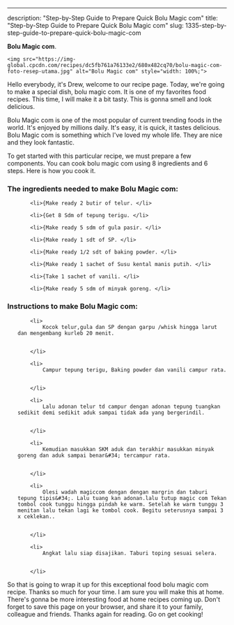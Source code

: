 ---
description: "Step-by-Step Guide to Prepare Quick Bolu Magic com"
title: "Step-by-Step Guide to Prepare Quick Bolu Magic com"
slug: 1335-step-by-step-guide-to-prepare-quick-bolu-magic-com

<p>
	<strong>Bolu Magic com</strong>. 
	
</p>
<p>
	
	<img src="https://img-global.cpcdn.com/recipes/dc5fb761a76133e2/680x482cq70/bolu-magic-com-foto-resep-utama.jpg" alt="Bolu Magic com" style="width: 100%;">
	
	
</p>
<p>
	Hello everybody, it's Drew, welcome to our recipe page. Today, we're going to make a special dish, bolu magic com. It is one of my favorites food recipes. This time, I will make it a bit tasty. This is gonna smell and look delicious.
</p>
	
<p>
	Bolu Magic com is one of the most popular of current trending foods in the world. It's enjoyed by millions daily. It's easy, it is quick, it tastes delicious. Bolu Magic com is something which I've loved my whole life. They are nice and they look fantastic.
</p>
<p>
	
</p>

<p>
To get started with this particular recipe, we must prepare a few components. You can cook bolu magic com using 8 ingredients and 6 steps. Here is how you cook it.
</p>

<h3>The ingredients needed to make Bolu Magic com:</h3>

<ol>
	
		<li>{Make ready 2 butir of telur. </li>
	
		<li>{Get 8 Sdm of tepung terigu. </li>
	
		<li>{Make ready 5 sdm of gula pasir. </li>
	
		<li>{Make ready 1 sdt of SP. </li>
	
		<li>{Make ready 1/2 sdt of baking powder. </li>
	
		<li>{Make ready 1 sachet of Susu kental manis putih. </li>
	
		<li>{Take 1 sachet of vanili. </li>
	
		<li>{Make ready 5 sdm of minyak goreng. </li>
	
</ol>
<p>
	
</p>

<h3>Instructions to make Bolu Magic com:</h3>

<ol>
	
		<li>
			Kocok telur,gula dan SP dengan garpu /whisk hingga larut dan mengembang kurleb 20 menit.
			
			
		</li>
	
		<li>
			Campur tepung terigu, Baking powder dan vanili campur rata.
			
			
		</li>
	
		<li>
			Lalu adonan telur td campur dengan adonan tepung tuangkan sedikit demi sedikit aduk sampai tidak ada yang bergerindil.
			
			
		</li>
	
		<li>
			Kemudian masukkan SKM aduk dan terakhir masukkan minyak goreng dan aduk sampai benar&#34; tercampur rata.
			
			
		</li>
	
		<li>
			Olesi wadah magiccom dengan dengan margrin dan taburi tepung tipis&#34;. Lalu tuang kan adonan.lalu tutup magic com Tekan tombol cook tunggu hingga pindah ke warm. Setelah ke warm tunggu 3 menitan lalu tekan lagi ke tombol cook. Begitu seterusnya sampai 3 x ceklekan..
			
			
		</li>
	
		<li>
			Angkat lalu siap disajikan. Taburi toping sesuai selera.
			
			
		</li>
	
</ol>

<p>
	
</p>

<p>
	So that is going to wrap it up for this exceptional food bolu magic com recipe. Thanks so much for your time. I am sure you will make this at home. There's gonna be more interesting food at home recipes coming up. Don't forget to save this page on your browser, and share it to your family, colleague and friends. Thanks again for reading. Go on get cooking!
</p>
